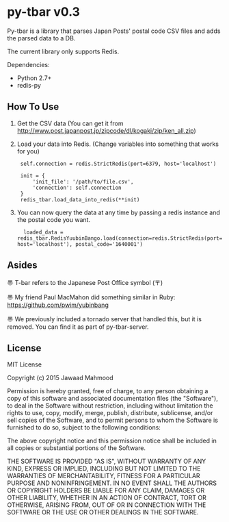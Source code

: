 py-tbar v0.3
============

Py-tbar is a library that parses Japan Posts' postal code CSV files and adds the parsed data to a DB.

The current library only supports Redis.

Dependencies:
- Python 2.7+
- redis-py

How To Use
------------
1. Get the CSV data (You can get it from http://www.post.japanpost.jp/zipcode/dl/kogaki/zip/ken_all.zip)

2. Load your data into Redis.  (Change variables into something that works for you)

        self.connection = redis.StrictRedis(port=6379, host='localhost')

        init = {
            'init_file': '/path/to/file.csv',
            'connection': self.connection
        }
        redis_tbar.load_data_into_redis(**init)

3. You can now query the data at any time by passing a redis instance and the postal code you want.

         loaded_data = redis_tbar.RedisYuubinBango.load(connection=redis.StrictRedis(port=6379, host='localhost'), postal_code='1640001')


Asides
-------------
〠 T-bar refers to the Japanese Post Office symbol (〒)

〠 My friend Paul MacMahon did something similar in Ruby: https://github.com/pwim/yubinbang

〠 We previously included a tornado server that handled this, but it is removed.  You can find it as part of py-tbar-server.

License
-------------
MIT License

Copyright (c) 2015 Jawaad Mahmood

Permission is hereby granted, free of charge, to any person obtaining a copy of this software and associated documentation files (the "Software"), to deal in the Software without restriction, including without limitation the rights to use, copy, modify, merge, publish, distribute, sublicense, and/or sell copies of the Software, and to permit persons to whom the Software is furnished to do so, subject to the following conditions:

The above copyright notice and this permission notice shall be included in all copies or substantial portions of the Software.

THE SOFTWARE IS PROVIDED "AS IS", WITHOUT WARRANTY OF ANY KIND, EXPRESS OR IMPLIED, INCLUDING BUT NOT LIMITED TO THE WARRANTIES OF MERCHANTABILITY, FITNESS FOR A PARTICULAR PURPOSE AND NONINFRINGEMENT. IN NO EVENT SHALL THE AUTHORS OR COPYRIGHT HOLDERS BE LIABLE FOR ANY CLAIM, DAMAGES OR OTHER LIABILITY, WHETHER IN AN ACTION OF CONTRACT, TORT OR OTHERWISE, ARISING FROM, OUT OF OR IN CONNECTION WITH THE SOFTWARE OR THE USE OR OTHER DEALINGS IN THE SOFTWARE.
